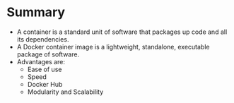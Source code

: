 # Summary
- A container is a standard unit of software that packages up code and all its dependencies.
- A Docker container image is a lightweight, standalone, executable package of software.
- Advantages are:
  * Ease of use 
  * Speed  
  * Docker Hub 
  * Modularity and Scalability 
